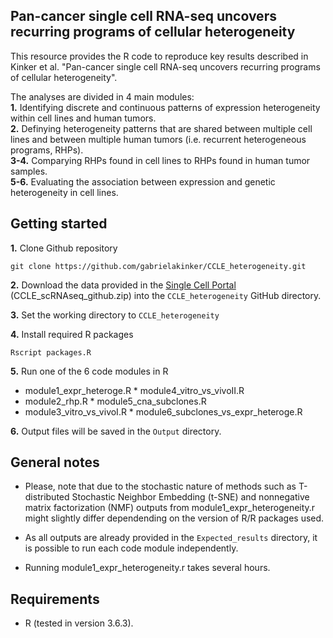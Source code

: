 Pan-cancer single cell RNA-seq uncovers recurring programs of cellular heterogeneity
---------------------------------------------------------------------------------------

This resource provides the R code to reproduce key results described in Kinker et al. "Pan-cancer single cell RNA-seq uncovers recurring programs of cellular heterogeneity".

The analyses are divided in 4 main modules:  
**1.** Identifying discrete and continuous patterns of expression heterogeneity within cell lines and human tumors.  
**2.** Definying heterogeneity patterns that are shared between multiple cell lines and between multiple human tumors (i.e. recurrent heterogeneous programs, RHPs).  
**3-4.** Comparying RHPs found in cell lines to RHPs found in human tumor samples.   
**5-6.** Evaluating the association between expression and genetic heterogeneity in cell lines. 

## Getting started
**1.** Clone Github repository 
```
git clone https://github.com/gabrielakinker/CCLE_heterogeneity.git
```
**2.** Download the data provided in the [Single Cell Portal](https://singlecell.broadinstitute.org/single_cell/study/SCP542/pan-cancer-cell-line-heterogeneity) (CCLE_scRNAseq_github.zip) into the ``CCLE_heterogeneity`` GitHub directory. 

**3.** Set the working directory to ``CCLE_heterogeneity`` 

**4.** Install required R packages
```
Rscript packages.R
```
**5.** Run one of the 6 code modules in R
* module1_expr_heteroge.R         * module4_vitro_vs_vivoII.R
* module2_rhp.R                   * module5_cna_subclones.R
* module3_vitro_vs_vivoI.R        * module6_subclones_vs_expr_heteroge.R


**6.** Output files will be saved in the ``Output`` directory. 

## General notes

* Please, note that due to the stochastic nature of methods such as T-distributed Stochastic Neighbor Embedding (t-SNE) and nonnegative matrix factorization (NMF) outputs from module1_expr_heterogeneity.r might slightly differ dependending on the version of R/R packages used.

* As all outputs are already provided in the ``Expected_results`` directory, it is possible to run each code module independently.

* Running module1_expr_heterogeneity.r takes several hours. 

## **Requirements**

* R (tested in version 3.6.3).


